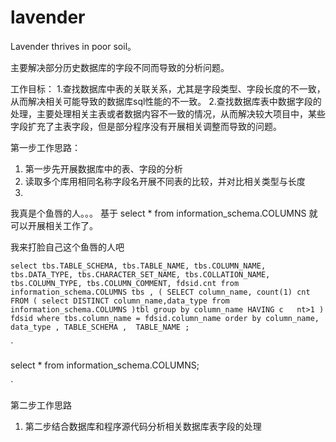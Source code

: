 # lavender
Lavender thrives in poor soil。







主要解决部分历史数据库的字段不同而导致的分析问题。

工作目标：
1.查找数据库中表的关联关系，尤其是字段类型、字段长度的不一致，从而解决相关可能导致的数据库sql性能的不一致。
2.查找数据库表中数据字段的处理，主要处理相关主表或者数据内容不一致的情况，从而解决较大项目中，某些字段扩充了主表字段，但是部分程序没有开展相关调整而导致的问题。



第一步工作思路：
1. 第一步先开展数据库中的表、字段的分析
2. 读取多个库用相同名称字段名开展不同表的比较，并对比相关类型与长度
3. 
我真是个鱼唇的人。。。
基于 select * from information_schema.COLUMNS 就可以开展相关工作了。

我来打脸自己这个鱼唇的人吧

`
select
    tbs.TABLE_SCHEMA,
    tbs.TABLE_NAME,
    tbs.COLUMN_NAME,
    tbs.DATA_TYPE,
    tbs.CHARACTER_SET_NAME,
    tbs.COLLATION_NAME,
    tbs.COLUMN_TYPE,
    tbs.COLUMN_COMMENT,
    fdsid.cnt
from
    information_schema.COLUMNS tbs ,
(
    SELECT column_name,	count(1) cnt
    FROM
    (
        select DISTINCT column_name,data_type
        from
        information_schema.COLUMNS
    )tbl
    group by
        column_name
    HAVING
    c   nt>1
) fdsid
where
    tbs.column_name = fdsid.column_name
order by
    column_name,	data_type ,	TABLE_SCHEMA ,	TABLE_NAME
;
`

`

select *
from
    information_schema.COLUMNS;

`




第二步工作思路
1. 第二步结合数据库和程序源代码分析相关数据库表字段的处理
 








